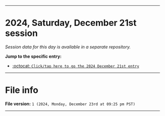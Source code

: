 
***

# 2024, Saturday, December 21st session

_Session data for this day is available in a separate repository._

**Jump to the specific entry:**

- [:octocat: `Click/tap here to go the 2024 December 21st entry`](https://github.com/seanpm2001/SeansLifeArchive_Images_TinyTower_Y2024/tree/SeansLifeArchive_Images_TinyTower_Y2024_Main-dev/2024/12_December/21/)

***

# File info

**File version:** `1 (2024, Monday, December 23rd at 09:25 pm PST)`

***
